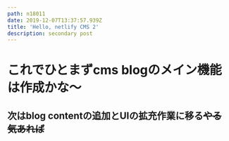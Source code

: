 ```yaml
---
path: n18011
date: 2019-12-07T13:37:57.939Z
title: 'Hello, netlify CMS 2'
description: secondary post
---
```

# これでひとまずcms blogのメイン機能は作成かな〜

## 次はblog contentの追加とUIの拡充作業に移る~~やる気あれば~~
